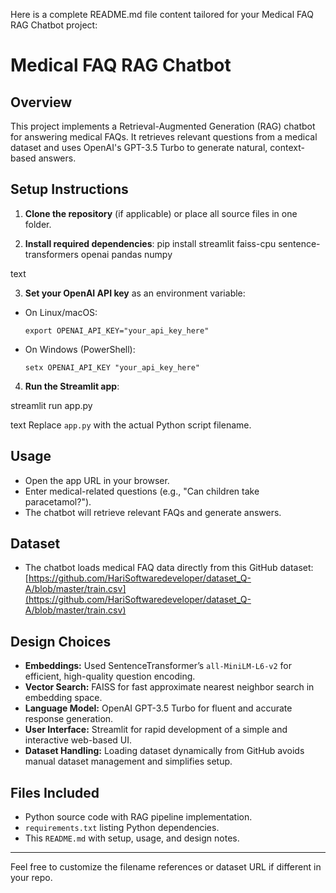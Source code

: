 Here is a complete README.md file content tailored for your Medical FAQ RAG Chatbot project:
# Medical FAQ RAG Chatbot

## Overview
This project implements a Retrieval-Augmented Generation (RAG) chatbot for answering medical FAQs. It retrieves relevant questions from a medical dataset and uses OpenAI's GPT-3.5 Turbo to generate natural, context-based answers.

## Setup Instructions

1. **Clone the repository** (if applicable) or place all source files in one folder.

2. **Install required dependencies**:
pip install streamlit faiss-cpu sentence-transformers openai pandas numpy

text

3. **Set your OpenAI API key** as an environment variable:
- On Linux/macOS:
  ```
  export OPENAI_API_KEY="your_api_key_here"
  ```
- On Windows (PowerShell):
  ```
  setx OPENAI_API_KEY "your_api_key_here"
  ```

4. **Run the Streamlit app**:

streamlit run app.py

text
Replace `app.py` with the actual Python script filename.

## Usage

- Open the app URL in your browser.
- Enter medical-related questions (e.g., "Can children take paracetamol?").
- The chatbot will retrieve relevant FAQs and generate answers.

## Dataset

- The chatbot loads medical FAQ data directly from this GitHub dataset:  
[https://github.com/HariSoftwaredeveloper/dataset_Q-A/blob/master/train.csv](https://github.com/HariSoftwaredeveloper/dataset_Q-A/blob/master/train.csv)

## Design Choices

- **Embeddings:** Used SentenceTransformer’s `all-MiniLM-L6-v2` for efficient, high-quality question encoding.
- **Vector Search:** FAISS for fast approximate nearest neighbor search in embedding space.
- **Language Model:** OpenAI GPT-3.5 Turbo for fluent and accurate response generation.
- **User Interface:** Streamlit for rapid development of a simple and interactive web-based UI.
- **Dataset Handling:** Loading dataset dynamically from GitHub avoids manual dataset management and simplifies setup.

## Files Included

- Python source code with RAG pipeline implementation.
- `requirements.txt` listing Python dependencies.
- This `README.md` with setup, usage, and design notes.

---

Feel free to customize the filename references or dataset URL if different in your repo.

